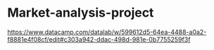 # Market-analysis-project
https://www.datacamp.com/datalab/w/599612d5-64ea-4488-a0a2-f8881e4f08cf/edit#c303a942-ddac-498d-981e-0b7755259f3f
